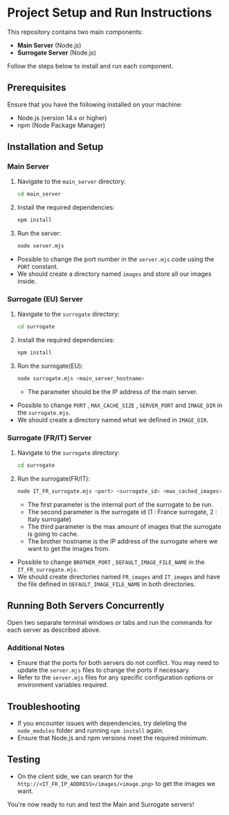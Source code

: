 # Project Setup and Run Instructions

This repository contains two main components:
- **Main Server** (Node.js)
- **Surrogate Server** (Node.js)

Follow the steps below to install and run each component.

## Prerequisites
Ensure that you have the following installed on your machine:
- Node.js (version 14.x or higher)
- npm (Node Package Manager)

## Installation and Setup

### Main Server
1. Navigate to the `main_server` directory:
   ```bash
   cd main_server
   ```
2. Install the required dependencies:
   ```bash
   npm install
   ```
3. Run the server:
   ```bash
   node server.mjs
   ```

- Possible to change the port number in the `server.mjs` code using the `PORT` constant.
- We should create a directory named `images` and store all our images inside.

### Surrogate (EU) Server
1. Navigate to the `surrogate` directory:
   ```bash
   cd surrogate
   ```
2. Install the required dependencies:
   ```bash
   npm install
   ```
3. Run the surrogate(EU):
   ```bash
   node surrogate.mjs <main_server_hostname>
   ```
   - The parameter should be the IP address of the main server.

- Possible to change `PORT` , `MAX_CACHE_SIZE` , `SERVER_PORT` and `IMAGE_DIR` in the `surrogate.mjs`.
- We should create a directory named what we defined in `IMAGE_DIR`.


### Surrogate (FR/IT) Server
1. Navigate to the `surrogate` directory:
   ```bash
   cd surrogate
   ```
2. Run the surrogate(FR/IT):
   ```bash
   node IT_FR_surrogate.mjs <port> <surrogate_id> <max_cached_images> <brother_hostname>
   ```
   - The first parameter is the internal port of the surrogate to be run.
   - The second parameter is the surrogate id (1 : France surrogate, 2 : Italy surrogate)
   - The third parameter is the max amount of images that the surrogate is going to cache.
   - The brother hostname is the IP address of the surrogate where we want to get the images from.
 
- Possible to change `BROTHER_PORT` , `DEFAULT_IMAGE_FILE_NAME` in the `IT_FR_surrogate.mjs`.
- We should create directories named `FR_images` and `IT_images` and have the file defined in `DEFAULT_IMAGE_FILE_NAME` in both directories.

## Running Both Servers Concurrently
Open two separate terminal windows or tabs and run the commands for each server as described above.

### Additional Notes
- Ensure that the ports for both servers do not conflict. You may need to update the `server.mjs` files to change the ports if necessary.
- Refer to the `server.mjs` files for any specific configuration options or environment variables required.

## Troubleshooting
- If you encounter issues with dependencies, try deleting the `node_modules` folder and running `npm install` again.
- Ensure that Node.js and npm versions meet the required minimum.

## Testing
- On the client side, we can search for the `http://<IT_FR_IP_ADDRESS>/images/<image.png>` to get the images we want.
   
You're now ready to run and test the Main and Surrogate servers!

